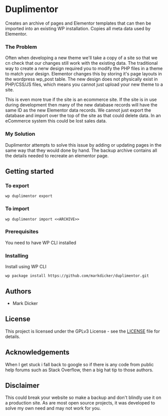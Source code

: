 # Duplimentor

Creates an archive of pages and Elementor templates that can then be imported into an existing WP installation.  Copies all meta data used by Elementor.

### The Problem

Often when developing a new theme we'll take a copy of a site so that we cn check that our changes still work with the existing data.  The traditional way to create a nerw design required you to modify the PHP files in a theme to match your design.  Elementor changes this by storing it's page layouts in the wordpress wp_post table.  The new design does not physically exist in PHP/CSS/JS files, which means you cannot just upload your new theme to a site.  

This is even more true if the site is an ecommerce site.  If the site is in use during development then many of the new database records will have the same ID as the new Elementor data records.  We cannot just export the database and import over the top of the site as that could delete data.  In an eCommerce system this could be lost sales data.  

### My Solution

Duplimentor attempts to solve this issue by adding or updating pages in the same way that they would done by hand.  The backup archive contains all the details needed to recreate an elementor page.

## Getting started

### To export

    wp duplimentor export


### To import

    wp duplimentor import <<ARCHIVE>>


### Prerequisites

You need to have WP CLI installed

### Installing

Install using WP CLI 
    
    wp package install https://github.com/markdicker/duplimentor.git  


## Authors

- Mark Dicker 

## License

This project is licensed under the GPLv3 License - see the [LICENSE](LICENSE) file for details.

## Acknowledgements

When I get stuck i fall back to google so if there is any code from public help forums such as Stack Overflow, then a big hat tip to those authors.

## Disclaimer

This could break your website so make a backup and don't blindly use it on a production site.  As are most open source projects, it was developed to solve my own need and may not work for you.

